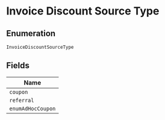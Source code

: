 
# Invoice Discount Source Type

## Enumeration

`InvoiceDiscountSourceType`

## Fields

| Name |
|  --- |
| `coupon` |
| `referral` |
| `enumAdHocCoupon` |

